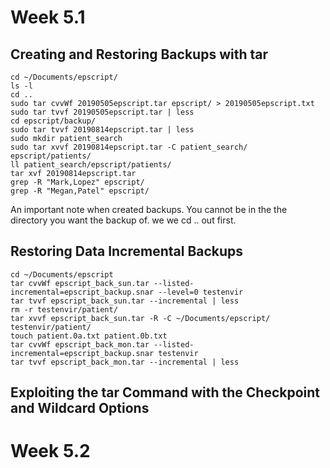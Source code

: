 # Week 5.1

## Creating and Restoring Backups with tar

```console
cd ~/Documents/epscript/
ls -l
cd ..
sudo tar cvvWf 20190505epscript.tar epscript/ > 20190505epscript.txt
sudo tar tvvf 20190505epscript.tar | less
cd epscript/backup/
sudo tar tvvf 20190814epscript.tar | less
sudo mkdir patient_search
sudo tar xvvf 20190814epscript.tar -C patient_search/ epscript/patients/
ll patient_search/epscript/patients/
tar xvf 20190814epscript.tar 
grep -R "Mark,Lopez" epscript/
grep -R "Megan,Patel" epscript/
```
An important note when created backups. You cannot be in the the directory you want the backup of. we we cd .. out first.

## Restoring Data Incremental Backups

```console
cd ~/Documents/epscript
tar cvvWf epscript_back_sun.tar --listed-incremental=epscript_backup.snar --level=0 testenvir
tar tvvf epscript_back_sun.tar --incremental | less
rm -r testenvir/patient/
tar xvvf epscript_back_sun.tar -R -C ~/Documents/epscript/ testenvir/patient/
touch patient.0a.txt patient.0b.txt
tar cvvWf epscript_back_mon.tar --listed-incremental=epscript_backup.snar testenvir
tar tvvf epscript_back_mon.tar --incremental | less
```

## Exploiting the tar Command with the Checkpoint and Wildcard Options



# Week 5.2


